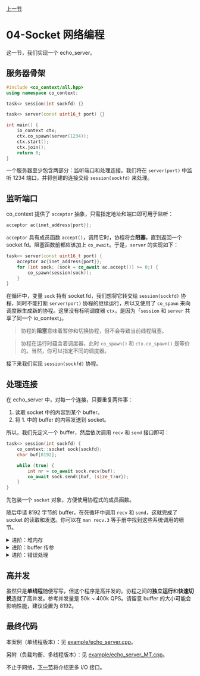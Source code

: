 [上一节](./03-你好，协程.md)

# 04-Socket 网络编程

这一节，我们实现一个 echo_server。

## 服务器骨架

```cpp
#include <co_context/all.hpp>
using namespace co_context;

task<> session(int sockfd) {}

task<> server(const uint16_t port) {}

int main() {
    io_context ctx;
    ctx.co_spawn(server(1234));
    ctx.start();
    ctx.join();
    return 0;
}
```

一个服务器至少包含两部分：监听端口和处理连接。我们将在 `server(port)` 中监听 1234 端口，并将创建的连接交给 `session(sockfd)` 来处理。

## 监听端口

co_context 提供了 `acceptor` 抽象，只需指定地址和端口即可用于监听：

```cpp
acceptor ac{inet_address{port}};
```

`acceptor` 具有成员函数 `accept()`，调用它时，协程将会**阻塞**，直到返回一个 socket fd。阻塞函数前都应该加上 `co_await`。于是，`server` 的实现如下：

```cpp
task<> server(const uint16_t port) {
    acceptor ac{inet_address{port}};
    for (int sock; (sock = co_await ac.accept()) >= 0;) {
        co_spawn(session(sock));
    }
}
```

在循环中，变量 `sock` 持有 socket fd，我们想将它转交给 `session(sockfd)` 协程，同时不能打断 `server(port)` 协程的继续运行，所以又使用了 `co_spawn` 来向调度器生成新的协程。这里没有标明调度器 `ctx`，是因为「`session` 和 `server` 共享了同一个 io_context」。

> 协程的**阻塞**意味着暂停和切换协程，但不会导致当前线程阻塞。

> 协程在运行时蕴含着调度器，此时 `co_spawn()` 和 `ctx.co_spawn()` 是等价的。当然，你可以指定不同的调度器。

接下来我们实现 `session(sockfd)` 协程。

## 处理连接

在 echo_server 中，对每一个连接，只要重复两件事：

1. 读取 socket 中的内容到某个 buffer。
2. 将 1. 中的 buffer 的内容发送到 socket。

所以，我们先定义一个 buffer，然后依次调用 `recv` 和 `send` 接口即可：

```cpp
task<> session(int sockfd) {
    co_context::socket sock{sockfd};
    char buf[8192];

    while (true) {
        int nr = co_await sock.recv(buf);
        co_await sock.send({buf, (size_t)nr});
    }
}
```

先包装一个 `socket` 对象，方便使用协程式的成员函数。

随后申请 8192 字节的 buffer，在死循环中调用 `recv` 和 `send`，这就完成了 socket 的读取和发送。你可以在 `man recv.3` 等手册中找到这些系统调用的细节。

<details>
<summary>进阶：堆内存</summary>

`char buf[8192]` 看上去好像是栈内存，但其实这个 buffer 位于**堆内存**。

> 协程中的局部变量通常是在堆内存上申请的。
> 程序员无需特别关心这些堆内存，它们仍满足 RAII，协程会自动回收这些堆内存。
</details>

<details>
<summary>进阶：buffer 传参</summary>

在 co_context 中，buffer 的传参是用 `std::span` 来完成的。因此在 `recv` 中，你可以不指定 buffer 的长度（C++会智能地识别出 `buf` 数组的长度为 8192。但在 `send` 调用中，你仍需指定数据的长度，以免发送多余的数据。
</details>

<details>
<summary>进阶：错误处理</summary>

当 socket 被关闭或发生其它错误时，系统调用会返回 0 或负数。健壮的程序应该检查这些返回值。考虑本文档并非专门的网络编程教程，这里没有设计错误处理。
</details>

## 高并发

虽然只是**单线程**随便写写，但这个程序是高并发的。协程之间的**独立运行**和**快速切换**造就了高并发。参考并发量是 50k ~ 400k QPS。请留意 buffer 的大小可能会影响性能，建议设置为 8192。

## 最终代码

本案例（单线程版本）：见 [example/echo_server.cpp](/example/echo_server.cpp)。

另附（负载均衡、多线程版本）：见 [example/echo_server_MT.cpp](/example/echo_server_MT.cpp)。

不止于网络，[下一节](./05-IO%20%E6%8E%A5%E5%8F%A3.md)将介绍更多 I/O 接口。